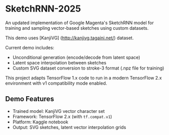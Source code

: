 # SketchRNN-2025
An updated implementation of Google Magenta's SketchRNN model for training and sampling vector-based sketches using custom datasets. 

This demo uses [KanjiVG] (http://kanjivg.tagaini.net/) dataset. 

Current demo includes: 
- Unconditional generation (encode/decode from latent space) 
- Latent space interpolation between sketches 
- Custom SVG dataset conversion to stroke-3 format (.npz file for training)

This project adapts TensorFlow 1.x code to run in a modern TensorFlow 2.x environment with v1 compatibility mode enabled.

## Demo Features

- Trained model: KanjiVG vector character set
- Framework: TensorFlow 2.x (with `tf.compat.v1`)
- Platform: Kaggle notebook
- Output: SVG sketches, latent vector interpolation grids
